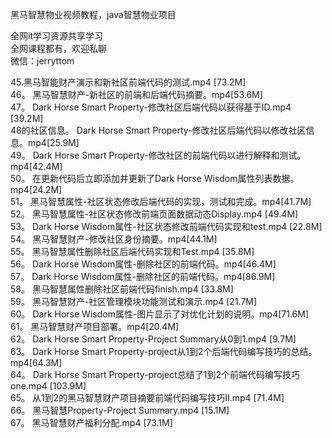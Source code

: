 黑马智慧物业视频教程，java智慧物业项目

全网it学习资源共享学习<br>全网课程都有，欢迎私聊<br>微信：jerryttom<br>

45.黑马智能财产演示和新社区前端代码的测试.mp4 [73.2M]<br> 46。 黑马智慧财产-新社区的前端和后端代码摘要。mp4[53.6M]<br> 47。 Dark Horse Smart Property-修改社区后端代码以获得基于ID.mp4 [39.2M]<br> 48的社区信息。 Dark Horse Smart Property-修改社区后端代码以修改社区信息。mp4[25.9M]<br> 49。 Dark Horse Smart Property-修改社区的前端代码以进行解释和测试。mp4[42.4M]<br> 50。 在更新代码后立即添加并更新了Dark Horse Wisdom属性列表数据。mp4[24.2M]<br> 51。 黑马智慧属性-社区状态修改后端代码的实现，测试和完成。mp4[41.7M]<br> 52。 黑马智慧属性-社区状态修改前端页面数据动态Display.mp4 [49.4M]<br> 53。 Dark Horse Wisdom属性-社区状态修改前端代码实现和test.mp4 [22.8M]<br> 54。 黑马智慧财产-修改社区身份摘要。mp4[44.1M]<br> 55。 黑马智慧属性删除社区后端代码实现和Test.mp4 [35.8M]<br> 56。 Dark Horse Wisdom属性-删除社区的前端代码。mp4[46.4M]<br> 57。 Dark Horse Wisdom属性-删除社区的前端代码。mp4[86.9M]<br> 58。 黑马智慧属性删除社区前端代码finish.mp4 [33.8M]<br> 59。 黑马智慧财产-社区管理模块功能测试和演示.mp4 [21.7M]<br> 60。 Dark Horse Wisdom属性-图片显示了对优化计划的说明。mp4[71.6M]<br> 61。 黑马智慧财产项目部署。mp4[20.4M]<br> 62。 Dark Horse Smart Property-Project Summary从0到1.mp4 [9.7M]<br> 63。 Dark Horse Smart Property-project从1到2个后端代码编写技巧的总结。mp4[64.3M]<br> 64。 Dark Horse Smart Property-project总结了1到2个前端代码编写技巧one.mp4 [103.9M]<br> 65。 从1到2的黑马智慧财产项目摘要前端代码编写技巧II.mp4 [71.4M]<br> 66。 黑马智慧Property-Project Summary.mp4 [15.1M]<br> 67。 黑马智慧财产福利分配.mp4 [73.1M]